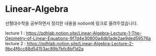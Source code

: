 # Linear-Algebra
선형대수학을 공부하면서 정리한 내용을 notion에 링크로 올려두었습니다.

lecture 1 : https://pdhlab.notion.site/Linear-Algebra-Lecture-1-The-Geometry-of-Linear-Equations-9f7d4e30800a4db1ade2ae9ded59576a
lecture 2 : https://pdhlab.notion.site/Linear-Algebra-Lecture-2-9bc4f6cc88d54153ac89b7bfc8bf1d2a
